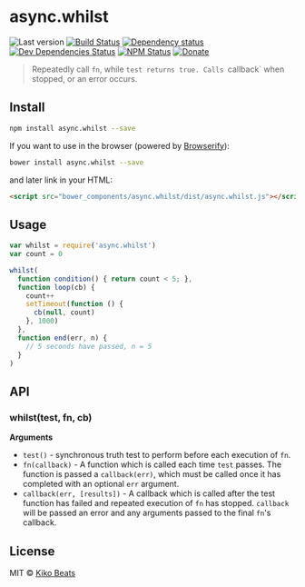 # async.whilst

![Last version](https://img.shields.io/github/tag/Kikobeats/async.whilst.svg?style=flat-square)
[![Build Status](http://img.shields.io/travis/Kikobeats/async.whilst/master.svg?style=flat-square)](https://travis-ci.org/Kikobeats/async.whilst)
[![Dependency status](http://img.shields.io/david/Kikobeats/async.whilst.svg?style=flat-square)](https://david-dm.org/Kikobeats/async.whilst)
[![Dev Dependencies Status](http://img.shields.io/david/dev/Kikobeats/async.whilst.svg?style=flat-square)](https://david-dm.org/Kikobeats/async.whilst#info=devDependencies)
[![NPM Status](http://img.shields.io/npm/dm/async.whilst.svg?style=flat-square)](https://www.npmjs.org/package/async.whilst)
[![Donate](https://img.shields.io/badge/donate-paypal-blue.svg?style=flat-square)](https://paypal.me/Kikobeats)

> Repeatedly call `fn`, while `test returns true. Calls `callback` when stopped, or an error occurs.

## Install

```bash
npm install async.whilst --save
```
If you want to use in the browser (powered by [Browserify](http://browserify.org/)):

```bash
bower install async.whilst --save
```

and later link in your HTML:

```html
<script src="bower_components/async.whilst/dist/async.whilst.js"></script>
```
## Usage

```js
var whilst = require('async.whilst')
var count = 0

whilst(
  function condition() { return count < 5; },
  function loop(cb) {
    count++
    setTimeout(function () {
      cb(null, count)
    }, 1000)
  },
  function end(err, n) {
    // 5 seconds have passed, n = 5
  }
)
```

## API

### whilst(test, fn, cb)

__Arguments__

* `test()` - synchronous truth test to perform before each execution of `fn`.
* `fn(callback)` - A function which is called each time `test` passes. The function is
  passed a `callback(err)`, which must be called once it has completed with an
  optional `err` argument.
* `callback(err, [results])` - A callback which is called after the test
  function has failed and repeated execution of `fn` has stopped. `callback`
  will be passed an error and any arguments passed to the final `fn`'s callback.

## License

MIT © [Kiko Beats](http://kikobeats.com)
